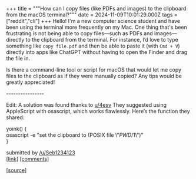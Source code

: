 +++
title = """How can I copy files (like PDFs and images) to the clipboard from the macOS terminal?"""
date = 2024-11-09T10:01:29.000Z
tags = ["reddit","cli"]
+++
Hello! I'm a new computer science student and have been using the terminal more frequently on my Mac. One thing that's been frustrating is not being able to copy files—such as PDFs and images—directly to the clipboard from the terminal. For instance, I’d love to type something like `copy file.pdf` and then be able to paste it (with `Cmd + V`) directly into apps like ChatGPT without having to open the Finder and drag the file in.

Is there a command-line tool or script for macOS that would let me copy files to the clipboard as if they were manually copied? Any tips would be greatly appreciated!

\----------------

Edit: A solution was found thanks to [u/4esv](/u/4esv) They suggested using AppleScript with osascript, which works flawlessly. Here’s the function they shared:

yoink() {  
osascript -e "set the clipboard to (POSIX file \\"$PWD/$1\\")"  
}

submitted by [/u/Seb1234123](https://www.reddit.com/user/Seb1234123)  
[\[link\]](https://www.reddit.com/r/commandline/comments/1gn6wf1/how_can_i_copy_files_like_pdfs_and_images_to_the/) [\[comments\]](https://www.reddit.com/r/commandline/comments/1gn6wf1/how_can_i_copy_files_like_pdfs_and_images_to_the/)

[[source]](https://www.reddit.com/r/commandline/comments/1gn6wf1/how_can_i_copy_files_like_pdfs_and_images_to_the/)
